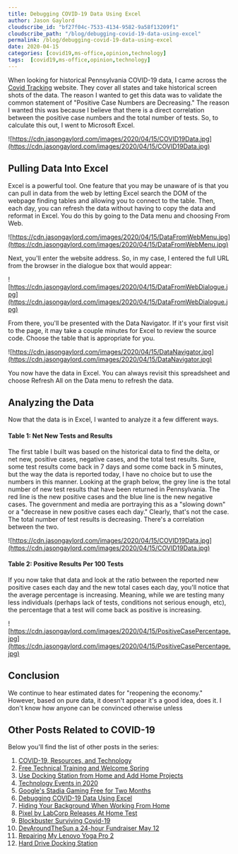 ```yaml
---
title: Debugging COVID-19 Data Using Excel
author: Jason Gaylord
cloudscribe_id: "bf27f04c-7533-4134-9582-9a58f13209f1"
cloudscribe_path: "/blog/debugging-covid-19-data-using-excel"
permalink: /blog/debugging-covid-19-data-using-excel
date: 2020-04-15
categories: [covid19,ms-office,opinion,technology]
tags:  [covid19,ms-office,opinion,technology]
---
```


When looking for historical Pennsylvania COVID-19 data, I came across the [Covid Tracking](https://jasong.us/2wMcLZC) website. They cover all states and take historical screen shots of the data. The reason I wanted to get this data was to validate the common statement of "Positive Case Numbers are Decreasing." The reason I wanted this was because I believe that there is a direct correlation between the positive case numbers and the total number of tests. So, to calculate this out, I went to Microsoft Excel.

![https://cdn.jasongaylord.com/images/2020/04/15/COVID19Data.jpg](https://cdn.jasongaylord.com/images/2020/04/15/COVID19Data.jpg)

## Pulling Data Into Excel
Excel is a powerful tool. One feature that you may be unaware of is that you can pull in data from the web by letting Excel search the DOM of the webpage finding tables and allowing you to connect to the table. Then, each day, you can refresh the data without having to copy the data and reformat in Excel. You do this by going to the Data menu and choosing From Web.

![https://cdn.jasongaylord.com/images/2020/04/15/DataFromWebMenu.jpg](https://cdn.jasongaylord.com/images/2020/04/15/DataFromWebMenu.jpg)

Next, you'll enter the website address. So, in my case, I entered the full URL from the browser in the dialogue box that would appear:

![https://cdn.jasongaylord.com/images/2020/04/15/DataFromWebDialogue.jpg](https://cdn.jasongaylord.com/images/2020/04/15/DataFromWebDialogue.jpg)

From there, you'll be presented with the Data Navigator. If it's your first visit to the page, it may take a couple minutes for Excel to review the source code. Choose the table that is appropriate for you.

![https://cdn.jasongaylord.com/images/2020/04/15/DataNavigator.jpg](https://cdn.jasongaylord.com/images/2020/04/15/DataNavigator.jpg)

You now have the data in Excel. You can always revisit this spreadsheet and choose Refresh All on the Data menu to refresh the data.

## Analyzing the Data
Now that the data is in Excel, I wanted to analyze it a few different ways. 

#### Table 1: Net New Tests and Results
The first table I built was based on the historical data to find the delta, or net new, positive cases, negative cases, and the total test results. Sure, some test results come back in 7 days and some come back in 5 minutes, but the way the data is reported today, I have no choice but to use the numbers in this manner. Looking at the graph below, the grey line is the total number of new test results that have been returned in Pennsylvania. The red line is the new positive cases and the blue line is the new negative cases. The government and media are portraying this as a "slowing down" or a "decrease in new positive cases each day." Clearly, that's not the case. The total number of test results is decreasing. There's a correlation between the two.

![https://cdn.jasongaylord.com/images/2020/04/15/COVID19Data.jpg](https://cdn.jasongaylord.com/images/2020/04/15/COVID19Data.jpg)

#### Table 2: Positive Results Per 100 Tests
If you now take that data and look at the ratio between the reported new positive cases each day and the new total cases each day, you'll notice that the average percentage is increasing. Meaning, while we are testing many less individuals (perhaps lack of tests, conditions not serious enough, etc), the percentage that a test will come back as positive is increasing.

![https://cdn.jasongaylord.com/images/2020/04/15/PositiveCasePercentage.jpg](https://cdn.jasongaylord.com/images/2020/04/15/PositiveCasePercentage.jpg)

## Conclusion
We continue to hear estimated dates for "reopening the economy." However, based on pure data, it doesn't appear it's a good idea, does it. I don't know how anyone can be convinced otherwise unless

## Other Posts Related to COVID-19
Below you'll find the list of other posts in the series:

1. [COVID-19, Resources, and Technology](https://jasong.us/2wgSBqo)
2. [Free Technical Training and Welcome Spring](https://jasong.us/2XeHw3W)
3. [Use Docking Station from Home and Add Home Projects](https://jasong.us/3bRuoWK)
4. [Technology Events in 2020](https://jasong.us/2wvKshS)
5. [Google's Stadia Gaming Free for Two Months](https://jasong.us/3a9Rne9)
6. [Debugging COVID-19 Data Using Excel](https://jasong.us/2K5BhHV)
7. [Hiding Your Background When Working From Home](https://jasong.us/3enL8XE)
8. [Pixel by LabCorp Releases At Home Test](https://jasong.us/2xVsplI)
9. [Blockbuster Surviving Covid-19](https://jasong.us/2YduAvE)
10. [DevAroundTheSun a 24-hour Fundraiser May 12](https://jasong.us/2VWxxzm)
11. [Repairing My Lenovo Yoga Pro 2](https://bit.ly/2TtEfLv)
12. [Hard Drive Docking Station](https://bit.ly/2TtEfLv)